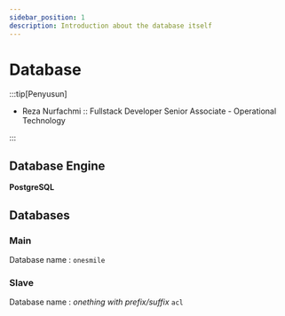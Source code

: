 ```yaml
---
sidebar_position: 1
description: Introduction about the database itself
---
```


# Database

:::tip[Penyusun]

- Reza Nurfachmi :: Fullstack Developer Senior Associate - Operational Technology

:::

## Database Engine

**PostgreSQL**

## Databases

### Main

Database name : `onesmile`

### Slave

Database name : _onething with prefix/suffix_ `acl`